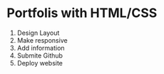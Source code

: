 # Portfolis with HTML/CSS
1. Design Layout
2. Make responsive
3. Add information
4. Submite Github
5. Deploy website